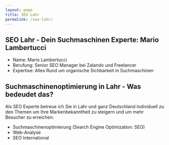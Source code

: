 ```yaml
---
layout: page
title: SEO Lahr
permalink: /seo-lahr/
---
```



## SEO Lahr -  Dein Suchmaschinen Experte: Mario Lambertucci

- Name: Mario Lambertucci
- Berufung: Senior SEO Manager bei Zalando und Freelancer
- Expertise: Alles Rund um organische Sichbarkeit in Suchmaschinen

## Suchmaschinenoptimierung in Lahr - Was bedeudet das?
Als SEO Experte betreue ich Sie in Lahr und ganz Deutschland individuell zu den Themen um Ihre Markenbekanntheit zu steigern und um mehr Besucher zu erreichen:

- Suchmaschinenoptimierung (Search Engine Optimization: SEO)
- Web-Analyse
- SEO International 
